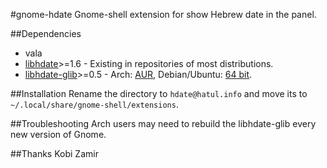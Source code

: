 #gnome-hdate
Gnome-shell extension for show Hebrew date in the panel.

##Dependencies
* vala
* [libhdate](http://libhdate.sourceforge.net/)>=1.6 - Existing in repositories of most distributions.
* [libhdate-glib](http://libhdate-glib.googlecode.com/)>=0.5 - Arch: [AUR](https://aur.archlinux.org/packages/libhdate-glib/), Debian/Ubuntu: [64 bit](http://code.google.com/p/libhdate-glib/downloads/detail?name=libhdate-glib_0.5.0-1_amd64.deb&can=2&q=).

##Installation
Rename the directory to `hdate@hatul.info` and move its to `~/.local/share/gnome-shell/extensions`.

##Troubleshooting
Arch users may need to rebuild the libhdate-glib every new version of Gnome.

##Thanks
Kobi Zamir
